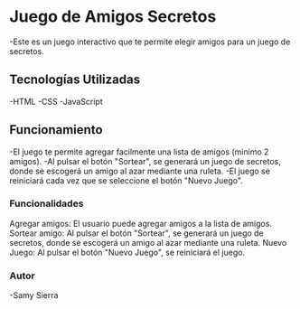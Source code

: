 <h1>Juego de Amigos Secretos</h1>
-Este es un juego interactivo que te permite elegir amigos para un juego de secretos.

<h2>Tecnologías Utilizadas</h2>
-HTML
-CSS
-JavaScript

<h2>Funcionamiento</h2>
-El juego te permite agregar facilmente una lista de amigos (minimo 2 amigos).
-Al pulsar el botón "Sortear", se generará un juego de secretos, donde se escogerá un amigo al azar mediante una ruleta.
-El juego se reiniciará cada vez que se seleccione el botón "Nuevo Juego".

<h3>Funcionalidades</h3>

Agregar amigos: El usuario puede agregar amigos a la lista de amigos.
Sortear amigo: Al pulsar el botón "Sortear", se generará un juego de secretos, donde se escogerá un amigo al azar mediante una ruleta.
Nuevo Juego: Al pulsar el botón "Nuevo Juego", se reiniciará el juego.

<h3>Autor</h3>
-Samy Sierra